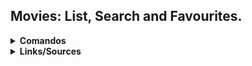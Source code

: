 ## Movies: List, Search and Favourites.

<details>
  <summary><strong>Comandos</strong></summary>
  
  <br />

  <pre>npx create-react-app .</pre>
  <pre>npm install bootstrap@4.5.3</pre>
  <pre>npm audit fix</pre>
</details>

<details>
  <summary><strong>Links/Sources</strong></summary>
  
  <br />

  [OMDB API](https://www.omdbapi.com/) <br />
  [Bootstrap Icons](https://icons.getbootstrap.com/)
  
  [React Movie App Tutorial](https://www.youtube.com/watch?v=jc9_Bqzy2YQ&t=1815s&ab_channel=ChrisBlakely)
</details>